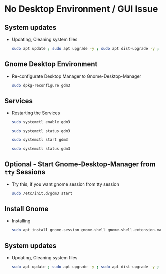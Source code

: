 # No Desktop Environment / GUI Issue

## System updates

+ Updating, Cleaning system files

    ```bash
    sudo apt update ; sudo apt upgrade -y ; sudo apt dist-upgrade -y ; sudo apt autoremove -y ; sudo apt autoclean -y
    ```

## Gnome Desktop Environment
    
+ Re-configurate Desktop Manager to Gnome-Desktop-Manager

    ```bash
    sudo dpkg-reconfigure gdm3
    ```

## Services

+ Restarting the Services

    ```bash
    sudo systemctl enable gdm3
    ```

    ```bash
    sudo systemctl status gdm3
    ```

    ```bash
    sudo systemctl start gdm3
    ```
    
    ```bash
    sudo systemctl status gdm3
    ```

## Optional - Start Gnome-Desktop-Manager from `tty` Sessions

+ Try this, if you want gnome session from tty session

    ```bash
    sudo /etc/init.d/gdm3 start
    ```

## Install Gnome

+ Installing

    ```bash
    sudo apt install gnome-session gnome-shell gnome-shell-extension-manager gdm3* gnome-terminal -y
    ```

## System updates

+ Updating, Cleaning system files

    ```bash
    sudo apt update ; sudo apt upgrade -y ; sudo apt dist-upgrade -y ; sudo apt autoremove -y ; sudo apt autoclean -y
    ```
